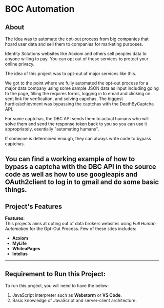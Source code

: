 # BOC Automation

## About
The idea was to automate the opt-out process from big companies that hoard user data and sell them to companies for marketing purposes.

Identity Solutions websites like Acxiom and others sell peoples data to anyone willing to pay. You can opt out of these services to protect your online privacy. 

The idea of this project was to opt-out of major services like this.

We got to the point where we fully automated the opt-out process for a major data company using some sample JSON data as input including going to the page, filling the requires forms, logging in to email and clicking on sent link for verification, and solving capchas. The biggest hurdle/achievment was bypassing the captchas with the DeathByCaptcha API.

For some captchas, the DBC API sends them to actual humans who will solve them and send the response token back to you so you can use it appropriately, esentially "automating humans".

If someone is determined enough, they can always write code to bypass captchas.

**You can find a working example of how to bypass a captcha with the DBC API in the source code as well as how to use googleapis and OAuth2client to log in to gmail and do some basic things.**
---
## Project's Features
**Features**:<br>
This projects aims at opting out of data brokers websites using *Full Human Automation* for the Opt-Out Process. Few of these sites includes:<br>
- __Acxiom__
- __MyLife__
- __WhiteaPages__
- __Intelius__
---
## Requirement to Run this Project:
To run this project, you will need to have the below:
1. JavaScript interpreter such as **Webstorm** or **VS Code**.
2. Basic knowledge of JavaScript and server-client architecture.






